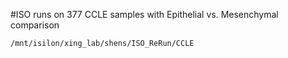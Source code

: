 #ISO runs on 377 CCLE samples with Epithelial vs. Mesenchymal comparison

    /mnt/isilon/xing_lab/shens/ISO_ReRun/CCLE
   
